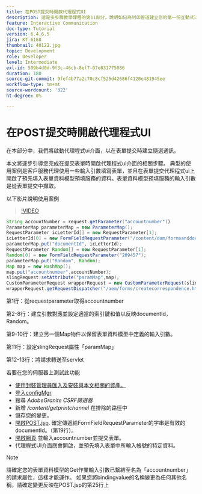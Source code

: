 ```yaml
---
title: 在POST提交時開啟代理程式UI
description: 這是多步驟教學課程的第11部分，說明如何為列印管道建立您的第一份互動式通訊檔案。 在本部分中，我們將啟動代理程式ui介面，以在表單提交時建立隨選通訊。
feature: Interactive Communication
doc-type: Tutorial
version: 6.4,6.5
jira: KT-6168
thumbnail: 40122.jpg
topic: Development
role: Developer
level: Intermediate
exl-id: 509b4d0d-9f3c-46cb-8ef7-07e831775086
duration: 180
source-git-commit: 9fef4b77a2c70c8cf525d42686f4120e481945ee
workflow-type: tm+mt
source-wordcount: '322'
ht-degree: 0%

---
```


# 在POST提交時開啟代理程式UI

在本部分中，我們將啟動代理程式ui介面，以在表單提交時建立隨選通訊。

本文將逐步引導您完成在提交表單時開啟代理程式ui介面的相關步驟。 典型的使用案例是客戶服務代理使用一些輸入引數填寫表單，並且在表單提交代理程式ui上開啟了預先填入表單資料模型預填服務的資料。表單資料模型預填服務的輸入引數是從表單提交中擷取。

以下影片說明使用案例

>[!VIDEO](https://video.tv.adobe.com/v/40122?quality=12&learn=on)

```java
String accountNumber = request.getParameter("accountnumber"))
ParameterMap parameterMap = new ParameterMap();
RequestParameter icLetterId[] = new RequestParameter[1];
icLetterId[0] = new FormFieldRequestParameter("/content/dam/formsanddocuments/retirementstatementprint");
parameterMap.put("documentId", icLetterId);
RequestParameter Random[] = new RequestParameter[1];
Random[0] = new FormFieldRequestParameter("209457");
parameterMap.put("Random", Random);
Map map = new HashMap();
map.put("accountnumber",accountNumber);
slingRequest.setAttribute("paramMap",map);
CustomParameterRequest wrapperRequest = new CustomParameterRequest(slingRequest,parameterMap,"GET");
wrapperRequest.getRequestDispatcher("/aem/forms/createcorrespondence.html").include(wrapperRequest, response);
```

第1行：從requestparameter取得accountnumber

第2-8行：建立引數對應並設定適當的索引鍵和值以反映documentId，Random。

第9-10行：建立另一個Map物件以保留表單資料模型中定義的輸入引數。

第11行：設定slingRequest屬性「paramMap」

第12-13行：將請求轉送至servlet

若要在您的伺服器上測試此功能

* [使用封裝管理員匯入及安裝與本文相關的資產。](assets/launch-agent-ui.zip)
* [登入configMgr](http://localhost:4502/system/console/configMgr)
* 搜尋 _AdobeGranite CSRF篩選器_
* 新增 _/content/getprintchannel_ 在排除的路徑中
* 儲存您的變更。
* [開啟POST.jsp](http://localhost:4502/apps/AEMForms/openprintchannel/POST.jsp). 確定傳遞給FormFieldRequestParameter的字串是有效的documentId。（第19行）。
* [開啟網頁](http://localhost:4502/content/OpenPrintChannel.html) 並輸入accountnumber並提交表單。
* 代理程式UI介面應會開啟，並預先填入表單中所輸入帳號的特定資料。

>[!NOTE]
>
>請確定您的表單資料模型的Get作業輸入引數已繫結至名為「accountnumber」的請求屬性，這樣才能運作。 如果您將bindingvalue的名稱變更為任何其他名稱，請確定變更反映在POST.jsp的第25行上
